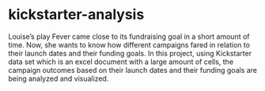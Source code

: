 # kickstarter-analysis
Louise’s play Fever came close to its fundraising goal in a short amount of time. Now, she wants to know how different campaigns fared in relation to their launch dates and their funding goals. In this project, using Kickstarter data set which is an excel document with a large amount of cells, the campaign outcomes based on their launch dates and their funding goals are being analyzed and visualized.
